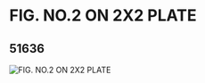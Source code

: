 # FIG. NO.2 ON 2X2 PLATE
## 51636
![FIG. NO.2 ON 2X2 PLATE](https://lc-www-live-s.legocdn.com/media/bricks/5/2/4259769.jpg)
